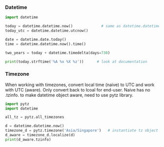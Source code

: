 ### Datetime

```python
import datetime

today = datetime.datetime.now()             # same as datetime.datetime.today()
today_utc = datetime.datetime.utcnow()

date = datetime.date.today()
time = datetime.datetime.now().time()

two_years = today + datetime.timedelta(days=730)

print(today.strftime('%A %x %X %z'))      # look at documentation

```

### Timezone

When working with timezones, convert local time (naive) to UTC and work with UTC (aware). Only convert back to lcoal for end-user. Naive has no .tzinfo. to make datetime object aware, need to use pytz library.

```python
import pytz
import datetime

all_tz = pytz.all_timezones

d = datetime.datetime.now()
timezone_d = pytz.timezone('Asia/Singapore')   # instantiate tz object
d_aware = timezone_d.localize(d)
print(d_aware.tzinfo)

```
